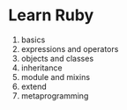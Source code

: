 # Learn Ruby

  1. basics
  2. expressions and operators
  3. objects and classes
  4. inheritance
  5. module and mixins
  6. extend
  7. metaprogramming
